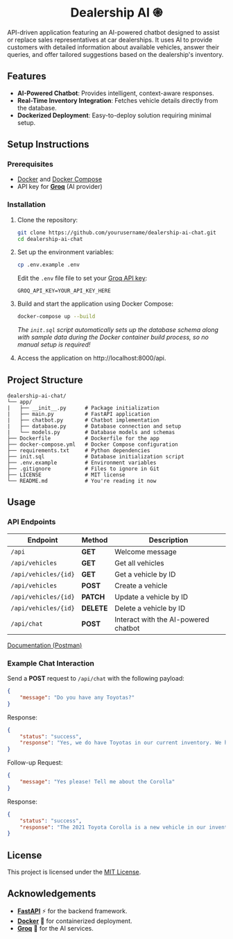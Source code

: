 <h1 align="center">Dealership AI ֎</h1>

API-driven application featuring an AI-powered chatbot designed to assist or replace sales representatives at car dealerships. It uses AI to provide customers with detailed information about available vehicles, answer their queries, and offer tailored suggestions based on the dealership's inventory.

## Features

- **AI-Powered Chatbot**: Provides intelligent, context-aware responses.
- **Real-Time Inventory Integration**: Fetches vehicle details directly from the database.
- **Dockerized Deployment**: Easy-to-deploy solution requiring minimal setup.

## Setup Instructions

### Prerequisites
- [Docker](https://docs.docker.com/get-started/get-docker/) and [Docker Compose](https://docs.docker.com/compose/)
- API key for [**Groq**](https://console.groq.com/docs/overview) (AI provider)

### Installation
1. Clone the repository:
   ```bash
   git clone https://github.com/yourusername/dealership-ai-chat.git
   cd dealership-ai-chat

2. Set up the environment variables:
   ```bash
   cp .env.example .env
   ```
   Edit the `.env` file file to set your [Groq API key](https://console.groq.com/docs/overview):
   ```
   GROQ_API_KEY=YOUR_API_KEY_HERE
   ```
3. Build and start the application using Docker Compose:
   ```bash
   docker-compose up --build 
   ```
   _The `init.sql` script automatically sets up the database schema along with sample data during the Docker container build process, so no manual setup is required!_

4. Access the application on http://localhost:8000/api.

## Project Structure
```
dealership-ai-chat/
└── app/
|   ├── __init__.py      # Package initialization
|   ├── main.py          # FastAPI application
|   ├── chatbot.py       # Chatbot implementation
|   ├── database.py      # Database connection and setup
|   └── models.py        # Database models and schemas
├── Dockerfile           # Dockerfile for the app
├── docker-compose.yml   # Docker Compose configuration
├── requirements.txt     # Python dependencies
├── init.sql             # Database initialization script
├── .env.example         # Environment variables
├── .gitignore           # Files to ignore in Git
├── LICENSE              # MIT license
└── README.md            # You're reading it now
```

## Usage
### API Endpoints

Endpoint | Method | Description
--- | --- | ---
`/api` | **GET** | 	Welcome message
`/api/vehicles` | **GET** | 	Get all vehicles
`/api/vehicles/{id}` | **GET** | 	Get a vehicle by ID
`/api/vehicles` | **POST** | 	Create a vehicle
`/api/vehicles/{id}` | **PATCH** | 	Update a vehicle by ID
`/api/vehicles/{id}` | **DELETE** | 	Delete a vehicle by ID
`/api/chat` | **POST** | 	Interact with the AI-powered chatbot

[Documentation (Postman)](https://documenter.getpostman.com/view/10146128/2sAYBUDCCW)

### Example Chat Interaction
Send a **POST** request to `/api/chat` with the following payload:
```json
{
    "message": "Do you have any Toyotas?"
}
```
Response:
```json
{
    "status": "success",
    "response": "Yes, we do have Toyotas in our current inventory. We have a new 2021 Toyota Corolla available at a price of $20,000.0. Would you like more information on this vehicle or would you like to explore other options as well?"
}
```
Follow-up Request:
```json
{
    "message": "Yes please! Tell me about the Corolla"
}
```
Response:
```json
{
    "status": "success",
    "response": "The 2021 Toyota Corolla is a new vehicle in our inventory, and it's priced at $20,000. This compact sedan is known for its reliability, fuel efficiency, and comfortable ride. It comes with a variety of standard features, including a 7-inch touchscreen infotainment system, Android Auto and Apple CarPlay compatibility, and automatic climate control. The Corolla also offers a hybrid version if you're interested in increased fuel efficiency. Overall, the Toyota Corolla is a great option for those looking for a dependable and well-equipped sedan. Let me know if you'd like to schedule a test drive or if you have any questions about financing options."
}
```

## License

This project is licensed under the [MIT License](https://github.com/MatiasCarabella/dealership-ai-chat/blob/main/LICENSE).

## Acknowledgements

- [**FastAPI**](https://fastapi.tiangolo.com/) ⚡ for the backend framework.
- [**Docker**](https://www.docker.com/) 🐳 for containerized deployment.
- [**Groq**](https://groq.com/) 🧠 for the AI services.

